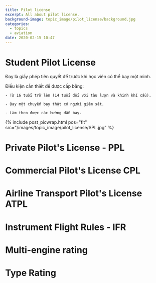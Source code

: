 ```yaml
---
title: Pilot license
excerpt: All about pilot license.
background-image: topic_image/pilot_license/background.jpg
categories:
  - topics
  - aviation
date: 2020-02-15 10:47
---
```


# Student Pilot License

Đay là giấy phép tiên quyết để trước khi học viên có thể bay một mình.

Điều kiện cần thiết để được cấp bằng:

	- Từ 16 tuổi trở lên (14 tuổi đối với tàu lượn và khinh khí cầu).

	- Bay một chuyến bay thật có người giám sát.

	- Làm theo được các hướng dẫn bay.

{% include post_picwrap.html pos="fit" src="/images/topic_image/pilot_license/SPL.jpg" %}

# Private Pilot's License - PPL

# Commercial Pilot's License CPL

# Airline Transport Pilot's License ATPL

# Instrument Flight Rules - IFR

# Multi-engine rating

# Type Rating
